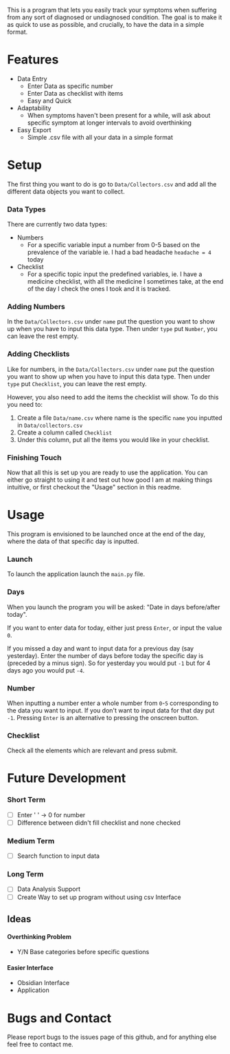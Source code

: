 This is a program that lets you easily track your symptoms when suffering from any sort of diagnosed or undiagnosed
condition. The goal is to make it as quick to use as possible, and crucially,
to have the data in a simple format.

# Features
- Data Entry
  - Enter Data as specific number
  - Enter Data as checklist with items
  - Easy and Quick
- Adaptability
  - When symptoms haven't been present for a while, will ask about specific symptom at longer intervals to avoid overthinking
- Easy Export
  - Simple .csv file with all your data in a simple format

# Setup
The first thing you want to do is go to `Data/Collectors.csv` and add all the
different data objects you want to collect. 

### Data Types
There are currently two data types:
- Numbers
  - For a specific variable input a number from 0-5 based on the prevalence of the variable ie. I had a bad headache `headache = 4` today
- Checklist
  - For a specific topic input the predefined variables, ie. I have a medicine checklist, with all the medicine I sometimes take, at the end of the day I check the ones I took and it is tracked.

### Adding Numbers
In the `Data/Collectors.csv` under `name` put the question you want to show up when you have to input this data type. Then under `type` put `Number`, you can leave the rest empty.

### Adding Checklists
Like for numbers, in the `Data/Collectors.csv` under `name` put the question you want to show up when you have to input this data type. Then under `type` put `Checklist`, you can leave the rest empty.

However, you also need to add the items the checklist will show. To do this you need to:
1. Create a file `Data/name.csv` where name is the specific `name` you inputted in `Data/collectors.csv`
2. Create a column called `Checklist`
3. Under this column, put all the items you would like in your checklist.

### Finishing Touch
Now that all this is set up you are ready to use the application. You can either go straight to using it and test out how good I am at making things intuitive, or first checkout the "Usage" section in this readme.


# Usage
This program is envisioned to be launched once at the end of the day, where the data of that specific day is inputted.
### Launch
To launch the application launch the `main.py` file. 

### Days
When you launch the program you will be asked: "Date in days before/after today".

If you want to enter data for today, either just press `Enter`, or input the value `0`.

If you missed a day and want to input data for a previous day (say yesterday). Enter the number of days before today the specific day is (preceded by a minus sign). So for yesterday you would put `-1` but for 4 days ago you would put `-4`.

### Number
When inputting a number enter a whole number from `0`-`5` corresponding to the data you want to input. If you don't want to input data for that day put `-1`. Pressing `Enter` is an alternative to pressing the onscreen button.

### Checklist
Check all the elements which are relevant and press submit. 

# Future Development

### Short Term
- [ ] Enter ' ' -> 0 for number
- [ ] Difference between didn't fill checklist and none checked
### Medium Term
- [ ] Search function to input data
### Long Term
- [ ] Data Analysis Support
- [ ] Create Way to set up program without using csv Interface

## Ideas
#### Overthinking Problem
- Y/N Base categories before specific questions
#### Easier Interface
- Obsidian Interface
- Application

# Bugs and Contact
Please report bugs to the issues page of this github, and for anything else feel free to contact me.


